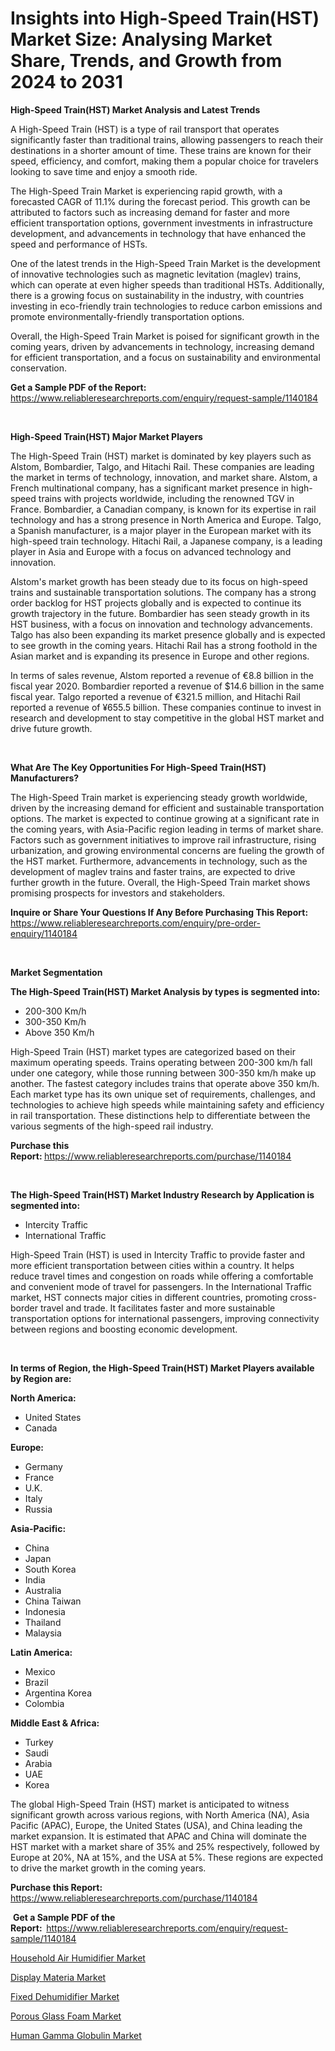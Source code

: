 <p><h1>Insights into High-Speed Train(HST) Market Size: Analysing Market Share, Trends, and Growth from 2024 to 2031</h1></p><p><strong>High-Speed Train(HST) Market Analysis and Latest Trends</strong></p>
<p><p>A High-Speed Train (HST) is a type of rail transport that operates significantly faster than traditional trains, allowing passengers to reach their destinations in a shorter amount of time. These trains are known for their speed, efficiency, and comfort, making them a popular choice for travelers looking to save time and enjoy a smooth ride.</p><p>The High-Speed Train Market is experiencing rapid growth, with a forecasted CAGR of 11.1% during the forecast period. This growth can be attributed to factors such as increasing demand for faster and more efficient transportation options, government investments in infrastructure development, and advancements in technology that have enhanced the speed and performance of HSTs.</p><p>One of the latest trends in the High-Speed Train Market is the development of innovative technologies such as magnetic levitation (maglev) trains, which can operate at even higher speeds than traditional HSTs. Additionally, there is a growing focus on sustainability in the industry, with countries investing in eco-friendly train technologies to reduce carbon emissions and promote environmentally-friendly transportation options.</p><p>Overall, the High-Speed Train Market is poised for significant growth in the coming years, driven by advancements in technology, increasing demand for efficient transportation, and a focus on sustainability and environmental conservation.</p></p>
<p><strong>Get a Sample PDF of the Report:&nbsp;</strong> <a href="https://www.reliableresearchreports.com/enquiry/request-sample/1140184">https://www.reliableresearchreports.com/enquiry/request-sample/1140184</a></p>
<p>&nbsp;</p>
<p><strong>High-Speed Train(HST) Major Market Players</strong></p>
<p><p>The High-Speed Train (HST) market is dominated by key players such as Alstom, Bombardier, Talgo, and Hitachi Rail. These companies are leading the market in terms of technology, innovation, and market share. Alstom, a French multinational company, has a significant market presence in high-speed trains with projects worldwide, including the renowned TGV in France. Bombardier, a Canadian company, is known for its expertise in rail technology and has a strong presence in North America and Europe. Talgo, a Spanish manufacturer, is a major player in the European market with its high-speed train technology. Hitachi Rail, a Japanese company, is a leading player in Asia and Europe with a focus on advanced technology and innovation.</p><p>Alstom's market growth has been steady due to its focus on high-speed trains and sustainable transportation solutions. The company has a strong order backlog for HST projects globally and is expected to continue its growth trajectory in the future. Bombardier has seen steady growth in its HST business, with a focus on innovation and technology advancements. Talgo has also been expanding its market presence globally and is expected to see growth in the coming years. Hitachi Rail has a strong foothold in the Asian market and is expanding its presence in Europe and other regions.</p><p>In terms of sales revenue, Alstom reported a revenue of €8.8 billion in the fiscal year 2020. Bombardier reported a revenue of $14.6 billion in the same fiscal year. Talgo reported a revenue of €321.5 million, and Hitachi Rail reported a revenue of ¥655.5 billion. These companies continue to invest in research and development to stay competitive in the global HST market and drive future growth.</p></p>
<p>&nbsp;</p>
<p><strong>What Are The Key Opportunities For High-Speed Train(HST) Manufacturers?</strong></p>
<p><p>The High-Speed Train market is experiencing steady growth worldwide, driven by the increasing demand for efficient and sustainable transportation options. The market is expected to continue growing at a significant rate in the coming years, with Asia-Pacific region leading in terms of market share. Factors such as government initiatives to improve rail infrastructure, rising urbanization, and growing environmental concerns are fueling the growth of the HST market. Furthermore, advancements in technology, such as the development of maglev trains and faster trains, are expected to drive further growth in the future. Overall, the High-Speed Train market shows promising prospects for investors and stakeholders.</p></p>
<p><strong>Inquire or Share Your Questions If Any Before Purchasing This Report:</strong> <a href="https://www.reliableresearchreports.com/enquiry/pre-order-enquiry/1140184">https://www.reliableresearchreports.com/enquiry/pre-order-enquiry/1140184</a></p>
<p>&nbsp;</p>
<p><strong>Market Segmentation</strong></p>
<p><strong>The High-Speed Train(HST) Market Analysis by types is segmented into:</strong></p>
<p><ul><li>200-300 Km/h</li><li>300-350 Km/h</li><li>Above 350 Km/h</li></ul></p>
<p><p>High-Speed Train (HST) market types are categorized based on their maximum operating speeds. Trains operating between 200-300 km/h fall under one category, while those running between 300-350 km/h make up another. The fastest category includes trains that operate above 350 km/h. Each market type has its own unique set of requirements, challenges, and technologies to achieve high speeds while maintaining safety and efficiency in rail transportation. These distinctions help to differentiate between the various segments of the high-speed rail industry.</p></p>
<p><strong>Purchase this Report:&nbsp;</strong><a href="https://www.reliableresearchreports.com/purchase/1140184">https://www.reliableresearchreports.com/purchase/1140184</a></p>
<p>&nbsp;</p>
<p><strong>The High-Speed Train(HST) Market Industry Research by Application is segmented into:</strong></p>
<p><ul><li>Intercity Traffic</li><li>International Traffic</li></ul></p>
<p><p>High-Speed Train (HST) is used in Intercity Traffic to provide faster and more efficient transportation between cities within a country. It helps reduce travel times and congestion on roads while offering a comfortable and convenient mode of travel for passengers. In the International Traffic market, HST connects major cities in different countries, promoting cross-border travel and trade. It facilitates faster and more sustainable transportation options for international passengers, improving connectivity between regions and boosting economic development.</p></p>
<p>&nbsp;</p>
<p><strong>In terms of Region, the High-Speed Train(HST) Market Players available by Region are:</strong></p>
<p>
    <p> <strong> North America: </strong>
        <ul>
            <li>United States</li>
            <li>Canada</li>
        </ul>
        </p> 
    <p> <strong> Europe: </strong>
        <ul>
            <li>Germany</li>
            <li>France</li>
            <li>U.K.</li>
            <li>Italy</li>
            <li>Russia</li>
        </ul>
        </p> 
    <p> <strong> Asia-Pacific: </strong>
        <ul>
            <li>China</li>
            <li>Japan</li>
            <li>South Korea</li>
            <li>India</li>
            <li>Australia</li>
            <li>China Taiwan</li>
            <li>Indonesia</li>
            <li>Thailand</li>
            <li>Malaysia</li>
        </ul>
        </p> 
    <p> <strong> Latin America: </strong>
        <ul>
            <li>Mexico</li>
            <li>Brazil</li>
            <li>Argentina Korea</li>
            <li>Colombia</li>
        </ul>
        </p> 
    <p> <strong> Middle East & Africa: </strong>
        <ul>
            <li>Turkey</li>
            <li>Saudi</li>
            <li>Arabia</li>
            <li>UAE</li>
            <li>Korea</li>
        </ul>
    </p>
    </p>
<p><p>The global High-Speed Train (HST) market is anticipated to witness significant growth across various regions, with North America (NA), Asia Pacific (APAC), Europe, the United States (USA), and China leading the market expansion. It is estimated that APAC and China will dominate the HST market with a market share of 35% and 25% respectively, followed by Europe at 20%, NA at 15%, and the USA at 5%. These regions are expected to drive the market growth in the coming years.</p></p>
<p><strong>Purchase this Report: </strong><a href="https://www.reliableresearchreports.com/purchase/1140184">https://www.reliableresearchreports.com/purchase/1140184</a></p>
<p>&nbsp;<strong>Get a Sample PDF of the Report:&nbsp;&nbsp;</strong><a href="https://www.reliableresearchreports.com/enquiry/request-sample/1140184">https://www.reliableresearchreports.com/enquiry/request-sample/1140184</a></p>
<p><strong></strong></p>
<p><p><a href="https://github.com/BryceTownsendr/Market-Research-Report-List-3/blob/main/household-air-humidifier-market.md">Household Air Humidifier Market</a></p><p><a href="https://issuu.com/reportprime-2/docs/display-materia-market-size-2030.pptx">Display Materia Market</a></p><p><a href="https://github.com/dx0328/Market-Research-Report-List-1/blob/main/fixed-dehumidifier-market.md">Fixed Dehumidifier Market</a></p><p><a href="https://issuu.com/reportprime-2/docs/porous-glass-foam-market-size-2030.pptx">Porous Glass Foam Market</a></p><p><a href="https://github.com/Glendatilghmankmgz0rbhwpy/Market-Research-Report-List-1/blob/main/human-gamma-globulin-market.md">Human Gamma Globulin Market</a></p></p>